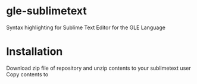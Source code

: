 # gle-sublimetext
Syntax highlighting for Sublime Text Editor for the GLE Language


# Installation 

Download zip file of repository and unzip contents to your sublimetext user Copy contents to 
